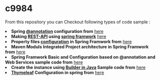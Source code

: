 <h1>c9984</h1>

<p>From this repository you can Checkout following types of code sample :</p>

<li><b>Spring <a href="https://www.tutorialspoint.com/spring/spring_annotation_based_configuration.htm">@annotation</a> configuration from</b> <a href="https://github.com/riteshsingh9984/c9984/tree/annotation">here</a></li>

<li><b>Making <a href="https://www.mkyong.com/spring-mvc/spring-3-rest-hello-world-example/">REST-API</a> using <a href="https://www.tutorialspoint.com/spring/spring_architecture.htm">spring framwork</a></b> <a href="https://github.com/riteshsingh9984/c9984/tree/apiv.0">here</a></li>

<li><b>Property files <a href="https://www.mkyong.com/spring/spring-propertysources-example/">configuration</a> in Spring Framwork from</b> <a href="https://github.com/riteshsingh9984/c9984/tree/c9984RndD">here</a></li>

<li><b>Maven Moduls Integrated Project architecture in Spring Framwork from</b> <a href="https://github.com/riteshsingh9984/c9984/tree/c9984">here</a></li>

<li><b>Spring Framwork Basic and Configuration based on @annotation and Web Services sample code from</b> <a href="https://github.com/riteshsingh9984/c9984/tree/exp2.0">here</a></li>

<li><b>Create the instance using <a href="https://jlordiales.me/2012/12/13/the-builder-pattern-in-practice/">Builder in Java</a> Sample code from</b> <a href="https://github.com/riteshsingh9984/c9984/tree/pattern_gitbook/appbuilder">here</a></li>

<li><b><a href="http://www.thymeleaf.org/">Thymeleaf</a> Configuration in spring from</b> <a href="https://github.com/riteshsingh9984/c9984/tree/thymeleaf1.0">here</a></li>
